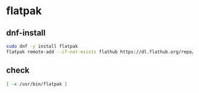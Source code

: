 # flatpak

## dnf-install
```sh
sudo dnf -y install flatpak
flatpak remote-add --if-not-exists flathub https://dl.flathub.org/repo/flathub.flatpakrepo
```

## check
```sh
[ -x /usr/bin/flatpak ]
```

